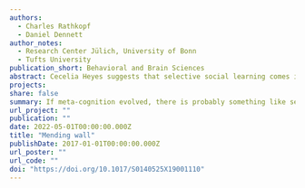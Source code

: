 ```yaml
---
authors:
  - Charles Rathkopf
  - Daniel Dennett
author_notes:
  - Research Center Jülich, University of Bonn
  - Tufts University 
publication_short: Behavioral and Brain Sciences
abstract: Cecelia Heyes suggests that selective social learning comes in two varieties. One is common, domain general, and associative. The other is rare, domain specific, and metacognitive. We argue that this binary distinction cannot quite do the work she assigns it, and sketch a framework in which additional strategies for selective social learning might be accommodated.
projects:
share: false
summary: If meta-cognition evolved, there is probably something like semi-meta-cognition. 
url_project: ""
publication: ""
date: 2022-05-01T00:00:00.000Z
title: "Mending wall"
publishDate: 2017-01-01T00:00:00.000Z
url_poster: ""
url_code: ""
doi: "https://doi.org/10.1017/S0140525X19001110"
---
```


